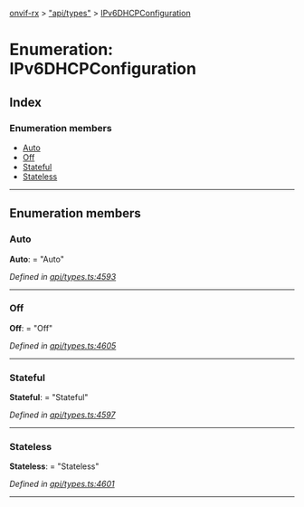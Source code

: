 [onvif-rx](../README.md) > ["api/types"](../modules/_api_types_.md) > [IPv6DHCPConfiguration](../enums/_api_types_.ipv6dhcpconfiguration.md)

# Enumeration: IPv6DHCPConfiguration

## Index

### Enumeration members

* [Auto](_api_types_.ipv6dhcpconfiguration.md#auto)
* [Off](_api_types_.ipv6dhcpconfiguration.md#off)
* [Stateful](_api_types_.ipv6dhcpconfiguration.md#stateful)
* [Stateless](_api_types_.ipv6dhcpconfiguration.md#stateless)

---

## Enumeration members

<a id="auto"></a>

###  Auto

**Auto**:  = "Auto"

*Defined in [api/types.ts:4593](https://github.com/patrickmichalina/onvif-rx/blob/1596479/src/api/types.ts#L4593)*

___
<a id="off"></a>

###  Off

**Off**:  = "Off"

*Defined in [api/types.ts:4605](https://github.com/patrickmichalina/onvif-rx/blob/1596479/src/api/types.ts#L4605)*

___
<a id="stateful"></a>

###  Stateful

**Stateful**:  = "Stateful"

*Defined in [api/types.ts:4597](https://github.com/patrickmichalina/onvif-rx/blob/1596479/src/api/types.ts#L4597)*

___
<a id="stateless"></a>

###  Stateless

**Stateless**:  = "Stateless"

*Defined in [api/types.ts:4601](https://github.com/patrickmichalina/onvif-rx/blob/1596479/src/api/types.ts#L4601)*

___

